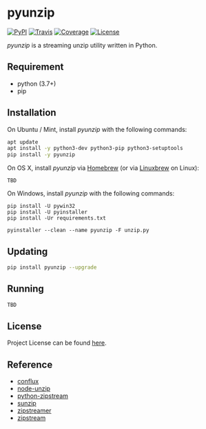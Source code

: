 # pyunzip

[![PyPI](https://img.shields.io/pypi/v/pyunzip.svg?color=brightgreen)](https://pypi.org/project/pyunzip/)
[![Travis](https://travis-ci.com/craftslab/pyunzip.svg?branch=master)](https://travis-ci.com/craftslab/pyunzip)
[![Coverage](https://coveralls.io/repos/github/craftslab/pyunzip/badge.svg?branch=master)](https://coveralls.io/github/craftslab/pyunzip?branch=master)
[![License](https://img.shields.io/github/license/craftslab/pyunzip.svg?color=brightgreen)](https://github.com/craftslab/pyunzip/blob/master/LICENSE)



*pyunzip* is a streaming unzip utility written in Python.



## Requirement

- python (3.7+)
- pip



## Installation

On Ubuntu / Mint, install *pyunzip* with the following commands:

```bash
apt update
apt install -y python3-dev python3-pip python3-setuptools
pip install -y pyunzip
```

On OS X, install *pyunzip* via [Homebrew](https://brew.sh/) (or via [Linuxbrew](https://linuxbrew.sh/) on Linux):

```
TBD
```

On Windows, install *pyunzip* with the following commands:

```
pip install -U pywin32
pip install -U pyinstaller
pip install -Ur requirements.txt

pyinstaller --clean --name pyunzip -F unzip.py
```



## Updating

```bash
pip install pyunzip --upgrade
```



## Running

```bash
TBD
```



## License

Project License can be found [here](https://github.com/craftslab/pyunzip/blob/master/LICENSE).



## Reference

- [conflux](https://github.com/transcend-io/conflux)
- [node-unzip](https://github.com/EvanOxfeld/node-unzip)
- [python-zipstream](https://github.com/allanlei/python-zipstream)
- [sunzip](https://github.com/madler/sunzip)
- [zipstreamer](https://github.com/scosman/zipstreamer)
- [zipstream](https://github.com/krolaw/zipstream)
